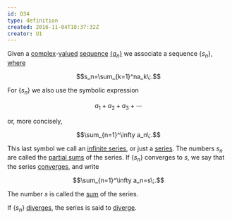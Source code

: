 ```yaml
---
id: D34
type: definition
created: 2016-11-04T18:37:32Z
creator: U1
---
```

Given a [complex](#complex-number)-[valued](D16#function-values) [sequence](D19#sequence) [$\{a_n\}$](D19#notation-sequence-curly-braces-x-n) we associate a sequence $\{s_n\}$, [where](D33#notation-complex-finite-summation)

$$s_n=\sum_{k=1}^na_k\;.$$

For $\{s_n\}$ we also use the symbolic expression

$$a_1+a_2+a_3+\cdots$$

or, more concisely,

$$\sum_{n=1}^\infty a_n\;.$$

This last symbol we call an [infinite series](=infinite-complex-series), or just a [series](=complex-series). The numbers $s_n$ are called the [partial sums](=complex-series-partial-sum) of the series. If $\{s_n\}$ converges to $s$, we say that the series [converges](=complex-series-convergent), and write

$$\sum_{n=1}^\infty a_n=s\;.$$

The number $s$ is called the [sum](=sum-of-complex-series) of the series.

If $\{s_n\}$ [diverges](D25#sequence-divergent), the series is said to [diverge](=complex-series-divergent).
